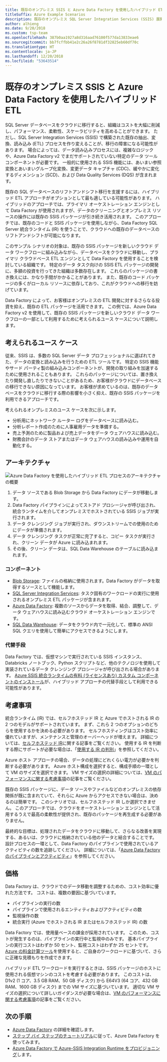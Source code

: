 ```yaml
---
title: 既存のオンプレミス SSIS と Azure Data Factory を使用したハイブリッド ETL
titleSuffix: Azure Example Scenarios
description: 既存のオンプレミス SQL Server Integration Services (SSIS) 展開と Azure Data Factory を使用したハイブリッド ETL
author: alhieng
ms.date: 9/20/2018
ms.custom: tsp-team
ms.openlocfilehash: 387b0aa1927a8d316aad76100f577da13833eae6
ms.sourcegitcommit: bb7fcffbb41e2c26a26f8781df32825eb60df70c
ms.translationtype: HT
ms.contentlocale: ja-JP
ms.lasthandoff: 12/20/2018
ms.locfileid: "53643514"
---
```

# <a name="hybrid-etl-with-existing-on-premises-ssis-and-azure-data-factory"></a>既存のオンプレミス SSIS と Azure Data Factory を使用したハイブリッド ETL

SQL Server データベースをクラウドに移行すると、組織はコストを大幅に削減し、パフォーマンス、柔軟性、スケーラビリティを高めることができます。 ただし、SQL Server Integration Services (SSIS) で構築された既存の抽出、変換、読み込み (ETL) プロセスを作り変えることが、移行の障害になる可能性があります。 場合によっては、データ読み込みプロセスには、複雑なロジックや、Azure Data Factory v2 でまだサポートされていない特定のデータ ツール コンポーネントが必要です。 一般的に使用される SSIS 機能には、あいまい参照変換とあいまいグループ化変換、変更データ キャプチャ (CDC)、緩やかに変化するディメンション (SCD)、および Data Quality Services (DQS) が含まれます。

既存の SQL データベースのリフトアンドシフト移行を支援するには、ハイブリッド ETL アプローチがオプションとして最も適している可能性があります。 ハイブリッドのアプローチでは、プライマリ オーケストレーション エンジンとして Data Factory が使用されますが、データのクリーニングとオンプレミス リソースの操作には既存の SSIS パッケージが引き続き活用されます。 このアプローチでは、既存のコードと SSIS パッケージを使用しながら、Data Factory SQL Server 統合ランタイム (IR) を使うことで、クラウドへの既存のデータベースのリフトアンドシフトが可能になります。

このサンプル シナリオの対象は、既存の SSIS パッケージを新しいクラウド データ ワークフローに組み込みながら、データベースをクラウドに移動し、プライマリ クラウドベース ETL エンジンとして Data Factory を使用することを検討している組織です。 特定のデータ タスク向けの SSIS ETL パッケージの開発に、多額の投資を行ってきた組織は多数存在します。 これらのパッケージの書き換えには、かなり手間がかかることがあります。 また、既存のコード パッケージの多くがローカル リソースに依存しており、これがクラウドへの移行を妨げています。

Data Factory によって、お客様はオンプレミスの ETL 開発に対するさらなる投資を抑え、既存の ETL パッケージを活用できます。 この例では、Azure Data Factory v2 を使用して、既存の SSIS パッケージを新しいクラウド データ ワークフローの一部として利用するために考えられるユース ケースについて説明します。

## <a name="potential-use-cases"></a>考えられるユース ケース

従来、SSIS は、多数の SQL Server データ プロフェッショナルに選ばれてきた、データの変換と読み込みを行うための ETL ツールです。 特定の SSIS 機能やサード パーティ製の組み込みコンポーネントが、開発の取り組みを加速するために使用されることもあります。 これらのパッケージについては、置き換えたり開発し直したりできないことがあるため、お客様がクラウドにデータベースの移行できない原因になっています。 お客様が求めているのは、既存のデータベースをクラウドに移行する際の影響を小さく抑え、既存の SSIS パッケージを利用できるアプローチです。

考えられるオンプレミスのユース ケースを次に示します。

- 分析用にネットワーク ルーター ログをデータベースに読み込む。
- 分析レポート作成のために人事雇用データを準備する。
- 売上予測のために製品および売上データをデータ ウェアハウスに読み込む。
- 財務会計のデータ ストアまたはデータ ウェアハウスの読み込みや運用を自動化する。

## <a name="architecture"></a>アーキテクチャ

![Azure Data Factory を使用したハイブリッド ETL プロセスのアーキテクチャの概要][architecture-diagram]

1. データ ソースである Blob Storage から Data Factory にデータが移動します。
2. Data Factory パイプラインによってストアド プロシージャが呼び出され、統合ランタイムを介してオンプレミスでホストされている SSIS ジョブが実行されます。
3. データ クレンジング ジョブが実行され、ダウンストリームでの使用のためにデータが準備されます。
4. データ クレンジング タスクが正常に完了すると、コピー タスクが実行され、クリーン データが Azure に読み込まれます。
5. その後、クリーン データは、SQL Data Warehouse のテーブルに読み込まれます。

### <a name="components"></a>コンポーネント

- [Blob Storage][docs-blob-storage]: ファイルの格納に使用されます。Data Factory がデータを取得するソースとして機能します。
- [SQL Server Integration Services][docs-ssis]: タスク固有のワークロードの実行に使用されるオンプレミス ETL パッケージが含まれます。
- [Azure Data Factory][docs-data-factory]: 複数のソースからデータを取得、結合、調整して、データ ウェアハウスに読み込むクラウド オーケストレーション エンジンです。
- [SQL Data Warehouse][docs-sql-data-warehouse]: データをクラウド内で一元化して、標準の ANSI SQL クエリを使用して簡単にアクセスできるようにします。

### <a name="alternatives"></a>代替手段

Data Factory では、仮想マシンで実行されている SSIS インスタンス、Databricks ノートブック、Python スクリプトなど、他のテクノロジを使用して実装されているデータ クレンジング プロシージャが呼び出される場合があります。 [Azure SSIS 統合ランタイムの有料 (ライセンスあり) カスタム コンポーネントのインストール](/azure/data-factory/how-to-develop-azure-ssis-ir-licensed-components)が、ハイブリッド アプローチの代替手段として利用できる可能性があります。

## <a name="considerations"></a>考慮事項

統合ランタイム (IR) では、セルフホステッド IR と Azure でホストされる IR の 2 つのモデルがサポートされています。 まず、これら 2 つのオプションのどちらを使用するかを決める必要があります。 セルフホスティングはコスト効率に優れていますが、メンテナンスと管理のオーバーヘッドが増えます。 詳細については、[セルフホステッド IR](/azure/data-factory/concepts-integration-runtime#self-hosted-integration-runtime)に関する記事をご覧ください。 使用する IR を判断する際にサポートが必要な場合は、「[使用する IR の判別](/azure/data-factory/concepts-integration-runtime#determining-which-ir-to-use)」を参照してください。

Azure ホスト アプローチの場合、データの処理にどれくらい電力が必要かを判断する必要があります。 Azure ホスト構成を選択すると、構成手順の一環として VM のサイズを選択できます。 VM サイズの選択の詳細については、[VM のパフォーマンスに関する考慮事項](/azure/cloud-services/cloud-services-sizes-specs#performance-considerations)の記事をご覧ください。

既存の SSIS パッケージに、データ ソースやファイルなどのオンプレミスの依存関係が既に含まれていて、それらに Azure からアクセスできない場合は、決めるのは簡単です。 このシナリオでは、セルフホステッド IR しか選択できません。 このアプローチでは、クラウドをオーケストレーション エンジンとして活用するうえで最高の柔軟性が提供され、既存のパッケージを再生成する必要がありません。

最終的な目標は、処理されたデータをクラウドに移動して、さらなる改善を実現する、あるいは、クラウドに格納されている他のデータと結合することです。 設計プロセスの一環として、Data Factory のパイプラインで使用されているアクティビティの数を追跡してください。 詳細については、「[Azure Data Factory のパイプラインとアクティビティ](/azure/data-factory/concepts-pipelines-activities)」を参照してください。

## <a name="pricing"></a>価格

Data Factory は、クラウドでのデータ移動を調整するための、コスト効率に優れた方法です。 コストは、複数の要因に基づいています。

- パイプラインの実行の数
- パイプラインで使用されるエンティティおよびアクティビティの数
- 監視操作の数
- 統合実行 (Azure でホストされる IR またはセルフホステッド IR) の数

Data Factory では、使用量ベースの課金が採用されています。 このため、コストが発生するのは、パイプラインの実行中と監視中のみです。 基本パイプラインの実行コストはわずか 50 セント、監視コストはわずか 25 セントです。 [Azure の料金計算ツール](https://azure.microsoft.com/pricing/calculator/)を使用すると、ご自身のワークロードに基づいて、さらに正確な見積もりを作成できます。

ハイブリッド ETL ワークロードを実行するときは、SSIS パッケージのホストに使用される仮想マシンのコストを考慮する必要があります。 このコストは、D1v2 (1 コア、3.5 GB RAM、50 GB ディスク) から E64V3 (64 コア、432 GB RAM、1600 GB ディスク) までの VM サイズに基づいています。 適切な VM サイズの選択について詳しいガイダンスが必要な場合は、[VM のパフォーマンスに関する考慮事項](/azure/cloud-services/cloud-services-sizes-specs#performance-considerations)の記事をご覧ください。

## <a name="next-steps"></a>次の手順

- [Azure Data Factory](https://azure.microsoft.com/services/data-factory/) の詳細を確認します。
- [ステップ バイ ステップのチュートリアル](/azure/data-factory/#step-by-step-tutorials)に従って、Azure Data Factory を使ってみます。
- [Azure Data Factory で Azure-SSIS Integration Runtime をプロビジョニング](/azure/data-factory/tutorial-deploy-ssis-packages-azure)します。

<!-- links -->
[architecture-diagram]: ./media/architecture-diagram-hybrid-etl-with-adf.png
[small-pricing]: https://azure.com/e/
[medium-pricing]: https://azure.com/e/
[large-pricing]: https://azure.com/e/
[availability]: /azure/architecture/checklist/availability
[resource-groups]: /azure/azure-resource-manager/resource-group-overview
[resiliency]: /azure/architecture/resiliency/
[security]: /azure/security/
[scalability]: /azure/architecture/checklist/scalability
[docs-blob-storage]: /azure/storage/blobs/
[docs-data-factory]: /azure/data-factory/introduction
[docs-resource-groups]: /azure/azure-resource-manager/resource-group-overview
[docs-ssis]: /sql/integration-services/sql-server-integration-services
[docs-sql-data-warehouse]: /azure/sql-data-warehouse/sql-data-warehouse-overview-what-is
